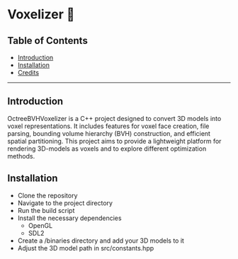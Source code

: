# Voxelizer 🎲

## Table of Contents
- [Introduction](#Introduction)
- [Installation](#Installation)
- [Credits](#Credits)

---

## Introduction 
OctreeBVHVoxelizer is a C++ project designed to convert 3D models into voxel representations. 
It includes features for voxel face creation, file parsing, bounding volume hierarchy (BVH)
construction, and efficient spatial partitioning. This project aims to provide a lightweight
platform for rendering 3D-models as voxels and to explore different optimization methods. 

## Installation

- Clone the repository
- Navigate to the project directory
- Run the build script
- Install the necessary dependencies 
  - OpenGL 
  - SDL2 
- Create a /binaries directory and add your 3D models to it
- Adjust the 3D model path in src/constants.hpp 

